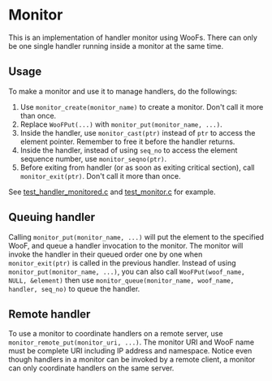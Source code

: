 # Monitor

This is an implementation of handler monitor using WooFs. There can only be one single handler running inside a monitor at the same time.

## Usage

To make a monitor and use it to manage handlers, do the followings:

1. Use `monitor_create(monitor_name)` to create a monitor. Don't call it more than once.
2. Replace `WooFPut(...)` with `monitor_put(monitor_name, ...)`.
3. Inside the handler, use `monitor_cast(ptr)` instead of `ptr` to access the element pointer. Remember to free it before the handler returns.
4. Inside the handler, instead of using `seq_no` to access the element sequence number, use `monitor_seqno(ptr)`.
5. Before exiting from handler (or as soon as exiting critical section), call `monitor_exit(ptr)`. Don't call it more than once.

See [test_handler_monitored.c](test_handler_monitored.c) and [test_monitor.c](test_monitor.c) for example.

## Queuing handler

Calling `monitor_put(monitor_name, ...)` will put the element to the specified WooF, and queue a handler invocation to the monitor. The monitor will invoke the handler in their queued order one by one when `monitor_exit(ptr)` is called in the previous handler. Instead of using `monitor_put(monitor_name, ...)`, you can also call `WooFPut(woof_name, NULL, &element)` then use `monitor_queue(monitor_name, woof_name, handler, seq_no)` to queue the handler.

## Remote handler

To use a monitor to coordinate handlers on a remote server, use `monitor_remote_put(monitor_uri, ...)`. The monitor URI and WooF name must be complete URI including IP address and namespace. Notice even though handlers in a monitor can be invoked by a remote client, a monitor can only coordinate handlers on the same server.